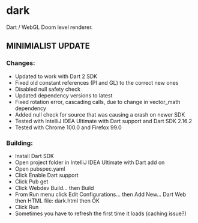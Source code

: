 dark
====

Dart / WebGL Doom level renderer.

MINIMIALIST UPDATE
---

### Changes:
- Updated to work with Dart 2 SDK
- Fixed old constant references (PI and GL) to the correct new ones
- Disabled null safety check
- Updated dependency versions to latest
- Fixed rotation error, cascading calls, due to change in vector_math dependency
- Added null check for source that was causing a crash on newer SDK
- Tested with IntelliJ IDEA Ultimate with Dart support and Dart SDK 2.16.2
- Tested with Chrome 100.0 and Firefox 99.0

### Building:
- Install Dart SDK
- Open project folder in IntelliJ IDEA Ultimate with Dart add on
- Open pubspec.yaml
- Click Enable Dart support
- Click Pub get
- Click Webdev Build... then Build
- From Run menu click Edit Configurations... then Add New... Dart Web then HTML file: dark.html then OK
- Click Run
- Sometimes you have to refresh the first time it loads (caching issue?)
